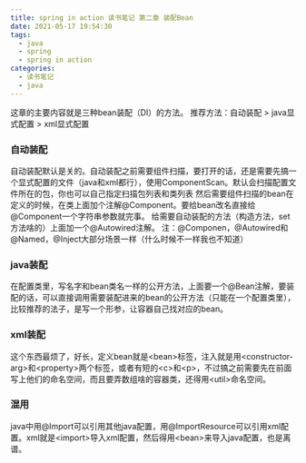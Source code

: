 ```yaml
---
title: spring in action 读书笔记 第二章 装配Bean
date: 2021-05-17 19:54:30
tags:
  - java
  - spring
  - spring in action
categories:
  - 读书笔记
  - java
---
```

这章的主要内容就是三种bean装配（DI）的方法。
推荐方法：自动装配 &gt; java显式配置 &gt; xml显式配置
### 自动装配
自动装配默认是关的。自动装配之前需要组件扫描，要打开的话，还是需要先搞一个显式配置的文件（java和xml都行），使用ComponentScan。默认会扫描配置文件所在的包，你也可以自己指定扫描包列表和类列表
然后需要组件扫描的bean在定义的时候，在类上面加个注解@Component。要给bean改名直接给@Component一个字符串参数就完事。
给需要自动装配的方法（构造方法，set方法啥的）上面加一个@Autowired注解。
注：@Componen，@Autowired和 @Named，@Inject大部分场景一样（什么时候不一样我也不知道）
### java装配
在配置类里，写名字和bean类名一样的公开方法，上面要一个@Bean注解，要装配的话，可以直接调用需要装配进来的bean的公开方法（只能在一个配置类里），比较推荐的法子，是写一个形参，让容器自己找对应的bean。
### xml装配
这个东西最烦了，好长，定义bean就是&lt;bean&gt;标签，注入就是用&lt;constructor-arg&gt;和&lt;property&gt;两个标签，或者有短的&lt;c&gt;和&lt;p&gt;，不过搞之前需要先在前面写上他们的命名空间，而且要弄数组啥的容器类，还得用&lt;util&gt;命名空间。
### 混用
java中用@Import可以引用其他java配置，用@ImportResource可以引用xml配置。xml就是&lt;import&gt;导入xml配置，然后得用&lt;bean&gt;来导入java配置，也是离谱。